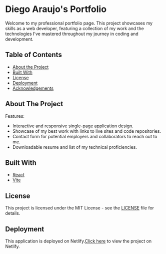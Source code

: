 # Diego Araujo's Portfolio

Welcome to my professional portfolio page. This project showcases my skills as a web developer, featuring a collection of my work and the technologies I've mastered throughout my journey in coding and development.

## Table of Contents

- [About the Project](#about-the-project)
- [Built With](#built-with)
- [License](#license)
- [Deployment](#Deployment)
- [Acknowledgements](#acknowledgements)

## About The Project

Features:

- Interactive and responsive single-page application design.
- Showcase of my best work with links to live sites and code repositories.
- Contact form for potential employers and collaborators to reach out to me.
- Downloadable resume and list of my technical proficiencies.

## Built With

- [React](https://reactjs.org/)
- [Vite](https://vitejs.dev/)

## License

This project is licensed under the MIT License - see the [LICENSE](LICENSE) file for details.

## Deployment

This application is deployed on Netlify.[Click here](https://diegoaraujo.netlify.app/) to view the project on Netlify.

